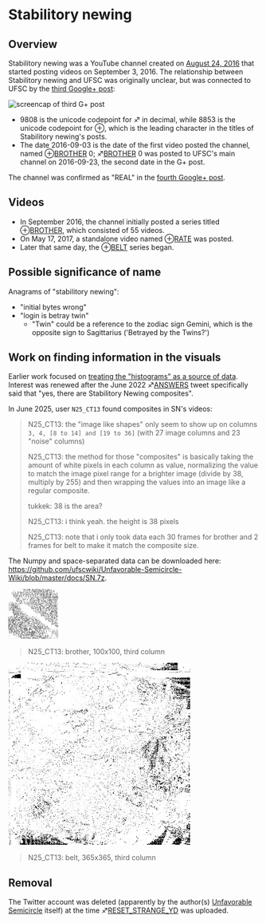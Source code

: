 # Stabilitory newing
## Overview
Stabilitory newing was a YouTube channel created on [August 24, 2016](https://www.youtube.com/channel/UCEUj7apDhQq5hh87U8iP4-w/about) that started posting videos on September 3, 2016. The relationship between Stabilitory newing and UFSC was originally unclear, but was connected to UFSC by the [third Google+ post](Google_Plus#G.2B_post_3 "wikilink"):

![screencap of third G+ post](Maxtendmalform_gplus_post.jpg)

- 9808 is the unicode codepoint for ♐ in decimal, while 8853 is the
  unicode codepoint for ⊕, which is the leading character in the
  titles of Stabilitory newing's posts.
- The date 2016-09-03 is the date of the first video posted the
  channel, named ⊕[BROTHER](BROTHER "wikilink") 0;
  ♐[BROTHER](BROTHER "wikilink") 0 was posted to UFSC's main channel
  on 2016-09-23, the second date in the G+ post.

The channel was confirmed as "REAL" in the [fourth Google+ post](Google_Plus#G.2B_post_4 "wikilink").

## Videos
- In September 2016, the channel initially posted a series titled
  ⊕[BROTHER](BROTHER "wikilink"), which consisted of 55 videos.
- On May 17, 2017, a standalone video named ⊕[RATE](RATE "wikilink")
  was posted.
- Later that same day, the ⊕[BELT](BELT "wikilink") series began.

## Possible significance of name
Anagrams of "stabilitory newing":
- "initial bytes wrong"
- "login is betray twin"
    - "Twin" could be a reference to the zodiac sign Gemini, which is
      the opposite sign to Sagittarius ('Betrayed by the Twins?')

## Work on finding information in the visuals
Earlier work focused on [treating the "histograms" as a source of data](Investigation_into_color_data_in_SN_visuals "wikilink"). Interest was renewed after the June 2022 ♐️[ANSWERS](ANSWERS "wikilink") tweet specifically said that "yes, there are Stabilitory Newing composites".

In June 2025, user `N25_CT13` found composites in SN's videos:
> N25_CT13: the "image like shapes" only seem to show up on columns `3, 4, [8 to 14] and [19 to 36]` (with 27 image columns and 23 "noise" columns)
>
> N25_CT13: the method for those "composites" is basically taking the amount of white pixels in each column as value, normalizing the value to match the image pixel range for a brighter image (divide by 38, multiply by 255) and then wrapping the values into an image like a regular composite.
>
> tukkek: 38 is the area?
>
> N25_CT13: i think yeah. the height is 38 pixels
>
> N25_CT13: note that i only took data each 30 frames for brother and 2 frames for belt to make it match the composite size.

The Numpy and space-separated data can be downloaded here: https://github.com/ufscwiki/Unfavorable-Semicircle-Wiki/blob/master/docs/SN.7z.

![SN.brother.png](SN.brother.png)
> N25_CT13: brother, 100x100, third column

![SN.belt.webp](SN.belt.webp)
> N25_CT13: belt, 365x365, third column

## Removal
The Twitter account was deleted (apparently by the author(s)
[Unfavorable Semicircle](Unfavorable_Semicircle "wikilink") itself) at
the time ♐[RESET\_STRANGE\_YD](RESET_STRANGE_YD "wikilink") was
uploaded.

